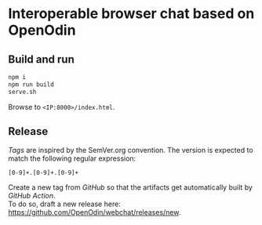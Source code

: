 # Interoperable browser chat based on OpenOdin

## Build and run

```sh
npm i
npm run build
serve.sh
```

Browse to `<IP:8000>/index.html`.


## Release
_Tags_ are inspired by the SemVer.org convention. The version is expected to match the following regular expression:
```
[0-9]+.[0-9]+.[0-9]+
```

Create a new tag from _GitHub_ so that the artifacts get automatically built by _GitHub Action_.  
To do so, draft a new release here: https://github.com/OpenOdin/webchat/releases/new.
